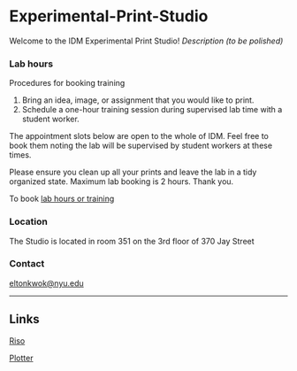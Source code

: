 # Experimental-Print-Studio

Welcome to the IDM Experimental Print Studio!
*Description (to be polished)*

### Lab hours

Procedures for booking training 

1. Bring an idea, image, or assignment that you would like to print. 
2. Schedule a one-hour training session during supervised lab time with a student worker.

The appointment slots below are open to the whole of IDM. Feel free to book them noting the lab will be supervised by student workers at these times.

Please ensure you clean up all your prints and leave the lab in a tidy organized state. Maximum lab booking is 2 hours. Thank you.

To book [lab hours or training](https://calendar.google.com/calendar/u/0/appointments/schedules/AcZssZ3t44ymGjvp62wzsYuedBQ081B_LMiwMkvmHnCSnn828G1suv-F4KLZi0_CpgEst4F9Pmxyb6E4)


### Location

The Studio is located in room 351 on the 3rd floor of 370 Jay Street

### Contact

eltonkwok@nyu.edu

---

## Links

[Riso](./Riso/README.md)

[Plotter](./Plotter/README.md)


